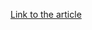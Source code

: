 [Link to the article](https://www.cisa.gov/news-events/alerts/2025/02/18/cisa-releases-two-industrial-control-systems-advisories)

